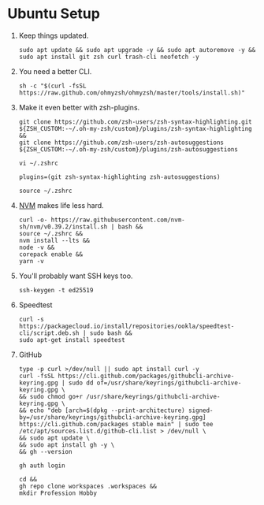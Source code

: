 # Ubuntu Setup
1. Keep things updated.
    ```
    sudo apt update && sudo apt upgrade -y && sudo apt autoremove -y &&
    sudo apt install git zsh curl trash-cli neofetch -y
    ```
2. You need a better CLI.
    ```
    sh -c "$(curl -fsSL https://raw.github.com/ohmyzsh/ohmyzsh/master/tools/install.sh)"
    ```
3. Make it even better with zsh-plugins.
    ```
    git clone https://github.com/zsh-users/zsh-syntax-highlighting.git ${ZSH_CUSTOM:-~/.oh-my-zsh/custom}/plugins/zsh-syntax-highlighting &&
    git clone https://github.com/zsh-users/zsh-autosuggestions ${ZSH_CUSTOM:-~/.oh-my-zsh/custom}/plugins/zsh-autosuggestions
    ```
    ```
    vi ~/.zshrc
    ```
    ```
    plugins=(git zsh-syntax-highlighting zsh-autosuggestions)
    ```
    ```
    source ~/.zshrc
    ```
4. [NVM](https://github.com/nvm-sh/nvm#installing-and-updating) makes life less hard.
    ```
    curl -o- https://raw.githubusercontent.com/nvm-sh/nvm/v0.39.2/install.sh | bash &&
    source ~/.zshrc &&
    nvm install --lts &&
    node -v &&
    corepack enable &&
    yarn -v
    ```
5. You'll probably want SSH keys too.
    ```
    ssh-keygen -t ed25519
    ```
6. Speedtest
    ```
    curl -s https://packagecloud.io/install/repositories/ookla/speedtest-cli/script.deb.sh | sudo bash &&
    sudo apt-get install speedtest
    ```
7. GitHub
    ```
    type -p curl >/dev/null || sudo apt install curl -y
    curl -fsSL https://cli.github.com/packages/githubcli-archive-keyring.gpg | sudo dd of=/usr/share/keyrings/githubcli-archive-keyring.gpg \
    && sudo chmod go+r /usr/share/keyrings/githubcli-archive-keyring.gpg \
    && echo "deb [arch=$(dpkg --print-architecture) signed-by=/usr/share/keyrings/githubcli-archive-keyring.gpg] https://cli.github.com/packages stable main" | sudo tee /etc/apt/sources.list.d/github-cli.list > /dev/null \
    && sudo apt update \
    && sudo apt install gh -y \
    && gh --version
    ```
    ```
    gh auth login
    ```
    ```
    cd &&
    gh repo clone workspaces .workspaces &&
    mkdir Profession Hobby
    ```
